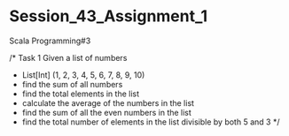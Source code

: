 # Session_43_Assignment_1
Scala Programming#3

/* Task 1
Given a list of numbers 
- List[Int] (1, 2, 3, 4, 5, 6, 7, 8, 9, 10) 
- find the sum of all numbers 
- find the total elements in the list 
- calculate the average of the numbers in the list 
- find the sum of all the even numbers in the list
- find the total number of elements in the list divisible by both 5 and 3
*/
